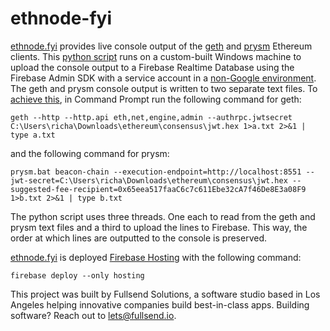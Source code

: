 ethnode-fyi
=============================

[ethnode.fyi](https://ethnode.fyi) provides live console output of the [geth](https://geth.ethereum.org/) 
and [prysm](https://prysmaticlabs.com/) Ethereum clients. This [python script](node/main.py) runs on
a custom-built Windows machine to upload the console output to a Firebase Realtime Database using the Firebase Admin SDK with a service account in a [non-Google environment](https://firebase.google.com/docs/admin/setup#initialize_the_sdk_in_non-google_environments). The geth and prysm console output is written to two separate text files. To [achieve this](https://stackoverflow.com/questions/796476/displaying-windows-command-prompt-output-and-redirecting-it-to-a-file),
in Command Prompt run the following command for geth:
```
geth --http --http.api eth,net,engine,admin --authrpc.jwtsecret C:\Users\richa\Downloads\ethereum\consensus\jwt.hex 1>a.txt 2>&1 | type a.txt
```
and the following command for prysm:
```
prysm.bat beacon-chain --execution-endpoint=http://localhost:8551 --jwt-secret=C:\Users\richa\Downloads\ethereum\consensus\jwt.hex --suggested-fee-recipient=0x65eea517faaC6c7c611Ebe32cA7f46De8E3a08F9 1>b.txt 2>&1 | type b.txt
```
The python script uses three threads. One each to read from the geth and prysm text files and a third to upload the lines
to Firebase. This way, the order at which lines are outputted to the console is preserved.

[ethnode.fyi](https://ethnode.fyi) is deployed [Firebase Hosting](https://firebase.google.com/docs/hosting/test-preview-deploy#deploy-project-directory-to-live) with the following command:
```
firebase deploy --only hosting
```

This project was built by Fullsend Solutions, a software studio based in Los Angeles helping innovative companies build best-in-class apps.
Building software? Reach out to [lets@fullsend.io](mailto:lets@fullsend.io).


